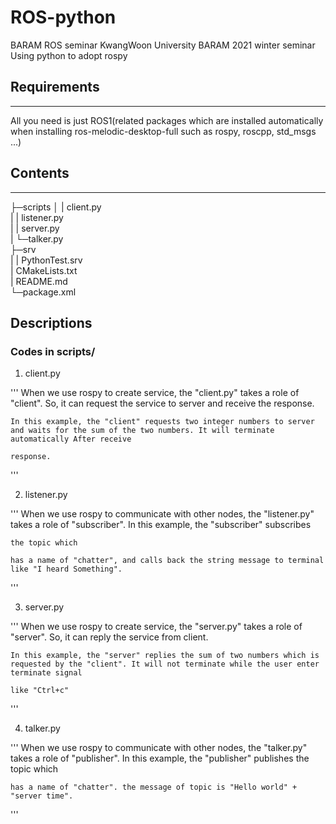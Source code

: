 # ROS-python
BARAM ROS seminar KwangWoon University BARAM 2021 winter seminar Using python to adopt rospy

## Requirements
-----------
All you need is just ROS1(related packages which are installed automatically when installing ros-melodic-desktop-full such as rospy, roscpp, std_msgs ...)

## Contents
-----------
├─scripts
│   | client.py   
|   | listener.py   
|   | server.py   
|   └─talker.py   
├─srv   
|   | PythonTest.srv   
| CMakeLists.txt   
| README.md   
└─package.xml   

## Descriptions
### Codes in scripts/
1. client.py

'''
    When we use rospy to create service, the "client.py" takes a role of "client". So, it can request the service to server and receive the response.
    
    In this example, the "client" requests two integer numbers to server and waits for the sum of the two numbers. It will terminate automatically After receive   
    
    response.
'''

2. listener.py

'''
    When we use rospy to communicate with other nodes, the "listener.py" takes a role of "subscriber". In this example, the "subscriber" subscribes    
    
    the topic which
    
    has a name of "chatter", and calls back the string message to terminal like "I heard Something".
'''

3. server.py

'''
    When we use rospy to create service, the "server.py" takes a role of "server". So, it can reply the service from client.
  
    In this example, the "server" replies the sum of two numbers which is requested by the "client". It will not terminate while the user enter terminate signal   
  
    like "Ctrl+c"
'''

4. talker.py

'''
    When we use rospy to communicate with other nodes, the "talker.py" takes a role of "publisher". In this example, the "publisher" publishes the topic which   
  
    has a name of "chatter". the message of topic is "Hello world" + "server time".
'''
